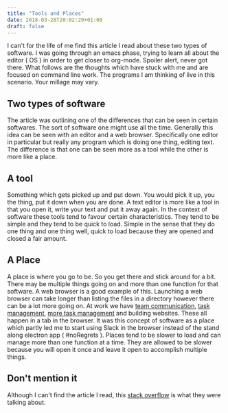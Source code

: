 ```yaml
---
title: "Tools and Places"
date: 2018-03-28T20:02:29+01:00
draft: false
---
```

I can't for the life of me find this article I read about these two types of software. I was going through an emacs phase, trying to learn all about the editor ( OS ) in order to get closer to org-mode. Spoiler alert, never got there. What follows are the thoughts which have stuck with me and are focused on command line work. The programs I am thinking of live in this scenario. Your millage may vary.

## Two types of software

The article was outlining one of the differences that can be seen in certain softwares. The sort of software one might use all the time. Generally this idea can be seen with an editor and a web browser. Specifically one editor in particular but really any program which is doing one thing, editing text. The difference is that one can be seen more as a tool while the other is more like a place.

## A tool

Something which gets picked up and put down. You would pick it up, you the thing, put it down when you are done. A text editor is more like a tool in that you open it, write your text and put it away again. In the context of software these tools tend to favour certain characteristics. They tend to be simple and they tend to be quick to load. Simple in the sense that they do one thing and one thing well, quick to load because they are opened and closed a fair amount.

## A Place

A place is where you go to be. So you get there and stick around for a bit. There may be multiple things going on and more than one function for that software. A web browser is a good example of this. Launching a web browser can take longer than listing the files in a directory however there can be a lot more going on. At work we have [team communication](https://slack.com), [task management](https://asana.com), [more task management](https://trello.com) and building websites. These all happen in a tab in the browser. It was this concept of software as a place which partly led me to start using Slack in the browser instead of the stand along electron app ( #noRegrets ). Places tend to be slower to load and can manage more than one function at a time. They are allowed to be slower because you will open it once and leave it open to accomplish multiple things.

## Don't mention it

Although I can't find the article I read, this [stack overflow](https://stackoverflow.com/questions/1430164/differences-between-Emacs-and-vim) is what they were talking about.


